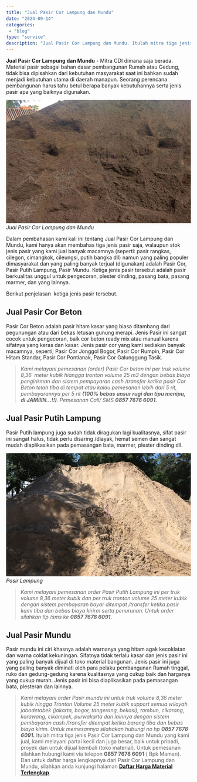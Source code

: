```yaml
---
title: "Jual Pasir Cor Lampung dan Mundu"
date: "2024-09-14"
categories:
 - "blog"
type: "service"
description: "Jual Pasir Cor Lampung dan Mundu. Itulah mitra tiga jenis Pasir Cor Lampung dan Mundu yang kami jual, kami melayani partai kecil dan juga besar, baik untuk p..."
---
```


**Jual Pasir Cor Lampung dan Mundu** - Mitra CDI dimana saja berada. Material pasir sebagai bahan dasar pembangunan Rumah atau Gedung, tidak bisa dipisahkan dari kebutuhan masyarakat saat ini bahkan sudah menjadi kebutuhan utama di daerah manapun. Seorang perencana pembangunan harus tahu betul berapa banyak kebutuhannya serta jenis pasir apa yang baiknya digunakan.

![Jual Pasir Cor Lampung dan Mundu](/images/blog/pasir-mundu-1.jpg)
*Jual Pasir Cor Lampung dan Mundu*

Dalam pembahasan kami kali ini tentang Jual Pasir Cor Lampung dan Mundu, kami hanya akan membahas tiga jenis pasir saja, walaupun stok jenis pasir yang kami jual banyak macamnya (seperti: pasir rangkas, cilegon, cimangkok, cileungsi, putih bangka dll) namun yang paling populer dimasyarakat dan yang paling banyak terjual (digunakan) adalah Pasir Cor, Pasir Putih Lampung, Pasir Mundu. Ketiga jenis pasir tersebut adalah pasir berkualitas unggul untuk pengecoran, plester dinding, pasang bata, pasang marmer, dan yang lainnya.

Berikut penjelasan  ketiga jenis pasir tersebut.

 ## Jual Pasir Cor Beton

Pasir Cor Beton adalah pasir hitam kasar yang biasa ditambang dari pegunungan atau dari bekas letusan gunung merapi. Jenis Pasir ini sangat cocok untuk pengecoran, baik cor beton ready mix atau manual karena sifatnya yang keras dan kasar. Jenis pasir cor yang kami sediakan banyak macamnya, seperti; Pasir Cor Jonggol Bogor, Pasir Cor Rumpin, Pasir Cor Hitam Standar, Pasir Cor Pontianak, Pasir Cor Galunggung Tasik.

> _Kami melayani pemesanan (order) Pasir Cor beton ini per truk volume 8,36  meter kubik hiangga tronton volume 25 m3 dengan bebas biaya pengirirman dan sistem pempayaran cash /transfer ketika pasir Cor Beton telah tiba di tempat atau kalau pemesanan lebih dari 5 rit, pembayarannya per 5 rit **(100% bebas unsur rugi dan tipu menipu, di JAMIIIN...!!)**. Pemesanan Call/ SMS **0857 7678 6091.**_

 ## Jual Pasir Putih Lampung

Pasir Putih lampung juga sudah tidak diragukan lagi kualitasnya, sifat pasir ini sangat halus, tidak perlu disaring /diayak, hemat semen dan sangat mudah diaplikasikan pada pemasangan bata, marmer, plester dinding dll.

![Pasir Lampung](/images/blog/bangka-coklat.jpg)
*Pasir Lampung*

> _Kami melayani pemesanan order Pasir Putih Lampung ini per truk volume 8,36 meter kubik dan per truk tronton volume 25 meter kubik dengan sistem pembayaran bayar ditempat /transfer ketika pasir kami tiba dan bebas biaya kirirm serta penurunan. Untuk order silahkan tlp /sms ke **0857 7678 6091.**_

 ## Jual Pasir Mundu

Pasir mundu ini ciri khasnya adalah warnanya yang hitam agak kecoklatan dan warna coklat kekuningan. Sifatnya tidak terlalu kasar dan jenis pasir ini yang paling banyak dijual di toko material bangunan. Jenis pasir ini juga yang paling banyak diminati oleh para pelaku pembangunan Rumah tinggal, ruko dan gedung-gedung karena kualitasnya yang cukup baik dan harganya yang cukup murah. Jenis pasir ini bisa diaplikasikan pada pemasangan bata, plesteran dan lainnya.

> _Kami melayani order Pasir mundu ini untuk truk volume 8,36 meter kubik hingga Tronton Volume 25 meter kubik support semua wilayah jabodetabek (jakarta, bogor, tangerang, bekasi), tambun, cikarang, karawang, cikampek, purwakarta dan lainnya dengan sistem pembayaran cash /transfer ditempat ketika barang tiba dan bebas biaya kirim. Untuk memesannya silahakan hubungi no hp **0857 7678 6091.**_
Itulah mitra tiga jenis Pasir Cor Lampung dan Mundu yang kami jual, kami melayani partai kecil dan juga besar, baik untuk pribadi, proyek dan untuk dijual kembali (toko material). Untuk pemesanan silahkan hubungi kami via telepon **0857 7678 6091** ( Bpk Maman). Dan untuk daftar harga lengkapnya dari Pasir Cor Lampung dan Mundu, silahkan anda kunjungi halaman [**Daftar Harga Material Terlengkap**](/blog/daftar-harga-material-pasir-dan-batu-terlengkap).

